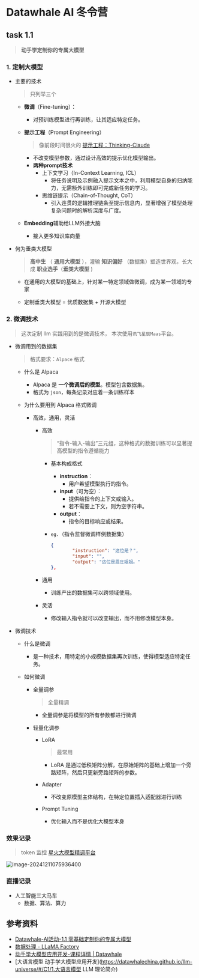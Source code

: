 # Datawhale AI 冬令营

## task 1.1

> **动手学定制你的专属大模型**

### 1. 定制大模型

* 主要的技术

  > 只列举三个

  * **微调**（Fine-tuning）：

    - 对预训练模型进行再训练，让其适应特定任务。

  * **提示工程**（Prompt Engineering）

    > 像前段时间很火的 [提示工程：Thinking-Claude](https://github.com/richards199999/Thinking-Claude)

    * 不改变模型参数，通过设计高效的提示优化模型输出。
    * **两种prompt技术**
      * 上下文学习（In-Context Learning, ICL）
        * 将任务说明及示例融入提示文本之中，利用模型自身的归纳能力，无需额外训练即可完成新任务的学习。
      * 思维链提示（Chain-of-Thought, CoT）
        * 引入连贯的逻辑推理链条至提示信息内，显著增强了模型处理复杂问题时的解析深度与广度。

  * **Embedding**辅助给LLM外接大脑

    * 接入更多知识库向量

* 何为垂类大模型

  >  **高中生** （ **通用大模型** ），灌输 **知识偏好** （数据集）塑造世界观，长大成 **职业选手**（**垂类大模型** )

  * 在通用的大模型的基础上，针对某一特定领域做微调，成为某一领域的专家

  *  定制垂类大模型 = 优质数据集 + 开源大模型

### 2. 微调技术

> 这次定制 llm 实践用到的是微调技术， 本次使用`讯飞星辰Maas`平台。

* 微调用到的数据集

  > 格式要求：`Alpace` 格式

  * 什么是 Alpaca

    * Alpaca 是 **一个微调后的模型**。模型包含数据集。
    * 格式为 `json`，每条记录对应着一条训练样本

  * 为什么要用到 Alpaca 格式微调

    * 高效，通用，灵活

      * 高效

          > “指令-输入-输出”三元组，这种格式的数据训练可以显著提高模型的指令遵循能力

          * 基本构成格式
          
            * **instruction**：
              - 用户希望模型执行的指令。
            * **input**（可为空）：
              - 提供给指令的上下文或输入。
              - 若不需要上下文，则为空字符串。
            * **output**：
              - 指令的目标响应或结果。

          * `eg.`（指令监督微调样例数据集）
          
            ```json
            {
                    "instruction": "这位是？",
                    "input": "",
                    "output": "这位是眉庄姐姐。"
            },
            ```

      * 通用
        * 训练产出的数据集可以跨领域使用。
      * 灵活
        * 修改输入指令就可以改变输出，而不用修改模型本身。

* 微调技术

  * 什么是微调

    * 是一种技术，用特定的小规模数据集再次训练，使得模型适应特定任务。

  * 如何微调

    * 全量调参

        > 全量精调

        * 全量调参是将模型的所有参数都进行微调

    * 轻量化调参

        * LoRA

          > 最常用

          * LoRA 是通过低秩矩阵分解，在原始矩阵的基础上增加一个旁路矩阵，然后只更新旁路矩阵的参数。

        * Adapter

          * 不改变原模型主体结构，在特定位置插入适配器进行训练
    
        * Prompt Tuning
    
          * 优化输入而不是优化大模型本身


### 效果记录

> token 监控 [星火大模型精调平台](https://training.xfyun.cn/modelService)

![image-20241211075936400](https://my-note-drawing-bed-1322822796.cos.ap-shanghai.myqcloud.com/picture/huanhuan_talk.png)

### 直播记录

* 人工智能三大马车
  * 数据、算法、算力

## 参考资料

* [Datawhale-AI活动-1.1 零基础定制你的专属大模型](https://www.datawhale.cn/activity/110/21/76?rankingPage=1)
* [数据处理 - LLaMA Factory](https://llamafactory.readthedocs.io/zh-cn/latest/getting_started/data_preparation.html#alpaca)
* [动手学大模型应用开发-课程详情 | Datawhale](https://www.datawhale.cn/learn/content/19/463)
* [大语言模型 动手学大模型应用开发](https://datawhalechina.github.io/llm-universe/#/C1/1.大语言模型 LLM 理论简介)

